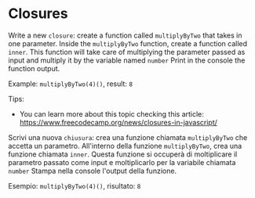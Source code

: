 # Closures

Write a new `closure`: create a function called `multiplyByTwo` that takes in one parameter.
Inside the `multiplyByTwo` function, create a function called `inner`. This function will take care of multiplying the parameter passed as input and multiply it by the variable named `number`
Print in the console the function output.

Example: `multiplyByTwo(4)()`, result: `8`

Tips:

- You can learn more about this topic checking this article: https://www.freecodecamp.org/news/closures-in-javascript/

Scrivi una nuova `chiusura`: crea una funzione chiamata `multiplyByTwo` che accetta un parametro.
All'interno della funzione `multiplyByTwo`, crea una funzione chiamata `inner`. Questa funzione si occuperà di moltiplicare il parametro passato come input e moltiplicarlo per la variabile chiamata `number`
Stampa nella console l'output della funzione.

Esempio: `multiplyByTwo(4)()`, risultato: `8`
